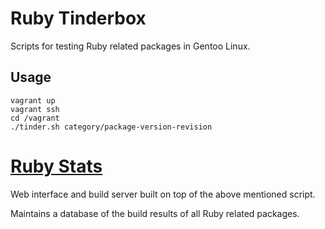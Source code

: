 # Ruby Tinderbox

Scripts for testing Ruby related packages in Gentoo Linux.

## Usage

    vagrant up
    vagrant ssh
    cd /vagrant
    ./tinder.sh category/package-version-revision
    
# [Ruby Stats](http://ruby-stats.p8952.info/)

Web interface and build server built on top of the above mentioned script.

Maintains a database of the build results of all Ruby related packages.
